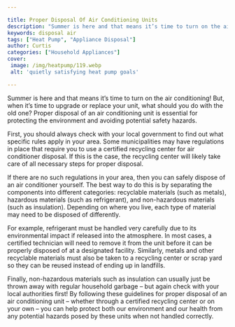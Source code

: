 ```yaml
---

title: Proper Disposal Of Air Conditioning Units
description: "Summer is here and that means it’s time to turn on the air conditioning! But, when it’s time to upgrade or replace your unit, what...learn more"
keywords: disposal air
tags: ["Heat Pump", "Appliance Disposal"]
author: Curtis
categories: ["Household Appliances"]
cover: 
 image: /img/heatpump/119.webp
 alt: 'quietly satisfying heat pump goals'

---
```


Summer is here and that means it’s time to turn on the air conditioning! But, when it’s time to upgrade or replace your unit, what should you do with the old one? Proper disposal of an air conditioning unit is essential for protecting the environment and avoiding potential safety hazards.

First, you should always check with your local government to find out what specific rules apply in your area. Some municipalities may have regulations in place that require you to use a certified recycling center for air conditioner disposal. If this is the case, the recycling center will likely take care of all necessary steps for proper disposal.

If there are no such regulations in your area, then you can safely dispose of an air conditioner yourself. The best way to do this is by separating the components into different categories: recyclable materials (such as metals), hazardous materials (such as refrigerant), and non-hazardous materials (such as insulation). Depending on where you live, each type of material may need to be disposed of differently. 

For example, refrigerant must be handled very carefully due to its environmental impact if released into the atmosphere. In most cases, a certified technician will need to remove it from the unit before it can be properly disposed of at a designated facility. Similarly, metals and other recyclable materials must also be taken to a recycling center or scrap yard so they can be reused instead of ending up in landfills. 

Finally, non-hazardous materials such as insulation can usually just be thrown away with regular household garbage – but again check with your local authorities first! By following these guidelines for proper disposal of an air conditioning unit – whether through a certified recycling center or on your own – you can help protect both our environment and our health from any potential hazards posed by these units when not handled correctly.
